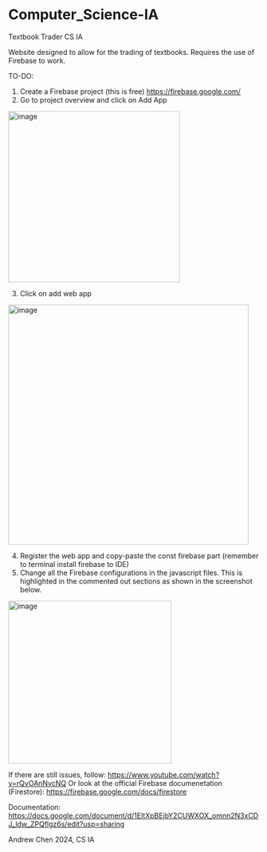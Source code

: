 # Computer_Science-IA
Textbook Trader CS IA

Website designed to allow for the trading of textbooks. Requires the use of Firebase to work.


TO-DO:
1. Create a Firebase project (this is free) https://firebase.google.com/ 
2. Go to project overview and click on Add App
<img width="344" alt="image" src="https://github.com/andrewc2024/Computer_Science-IA/assets/114372329/af9ac3b0-f3b9-4625-9e8f-67032d3e3b71">

3. Click on add web app
<img width="482" alt="image" src="https://github.com/andrewc2024/Computer_Science-IA/assets/114372329/4186aac8-080c-44c2-b6df-3cbe916a4716">

4. Register the web app and copy-paste the const firebase part (remember to terminal install firebase to IDE)
5. Change all the Firebase configurations in the javascript files. This is highlighted in the commented out sections as shown in the screenshot below.
<img width="327" alt="image" src="https://github.com/andrewc2024/Computer_Science-IA/assets/114372329/141b8d26-ebb8-4bbd-a977-186d21e33704">

If there are still issues, follow:
https://www.youtube.com/watch?v=rQvOAnNvcNQ 
Or look at the official Firebase documenetation (Firestore):
https://firebase.google.com/docs/firestore 

Documentation:
https://docs.google.com/document/d/1EltXpBEjbY2CUWXOX_omnn2N3xCDJ_ldw_ZPQflgz6s/edit?usp=sharing



Andrew Chen 2024, CS IA
